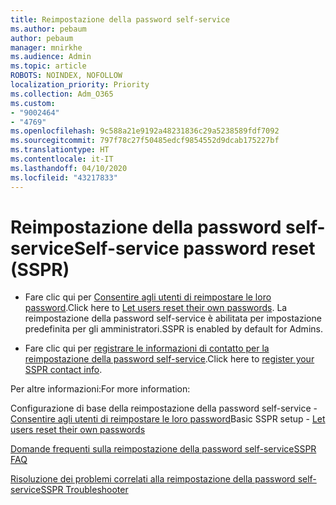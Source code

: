 ```yaml
---
title: Reimpostazione della password self-service
ms.author: pebaum
author: pebaum
manager: mnirkhe
ms.audience: Admin
ms.topic: article
ROBOTS: NOINDEX, NOFOLLOW
localization_priority: Priority
ms.collection: Adm_O365
ms.custom:
- "9002464"
- "4769"
ms.openlocfilehash: 9c588a21e9192a48231836c29a5238589fdf7092
ms.sourcegitcommit: 797f78c27f50485edcf9854552d9dcab175227bf
ms.translationtype: HT
ms.contentlocale: it-IT
ms.lasthandoff: 04/10/2020
ms.locfileid: "43217833"
---
```

# <a name="self-service-password-reset-sspr"></a><span data-ttu-id="2c785-102">Reimpostazione della password self-service</span><span class="sxs-lookup"><span data-stu-id="2c785-102">Self-service password reset (SSPR)</span></span>

- <span data-ttu-id="2c785-103">Fare clic qui per [Consentire agli utenti di reimpostare le loro password](https://admin.microsoft.com/Adminportal/Home#/featureexplorer/security/Sspr).</span><span class="sxs-lookup"><span data-stu-id="2c785-103">Click here to [Let users reset their own passwords](https://admin.microsoft.com/Adminportal/Home#/featureexplorer/security/Sspr).</span></span>  <span data-ttu-id="2c785-104">La reimpostazione della password self-service è abilitata per impostazione predefinita per gli amministratori.</span><span class="sxs-lookup"><span data-stu-id="2c785-104">SSPR is enabled by default for Admins.</span></span>

- <span data-ttu-id="2c785-105">Fare clic qui per [registrare le informazioni di contatto per la reimpostazione della password self-service](https://go.microsoft.com/fwlink/?linkid=849451).</span><span class="sxs-lookup"><span data-stu-id="2c785-105">Click here to [register your SSPR contact info](https://go.microsoft.com/fwlink/?linkid=849451).</span></span>

<span data-ttu-id="2c785-106">Per altre informazioni:</span><span class="sxs-lookup"><span data-stu-id="2c785-106">For more information:</span></span>

<span data-ttu-id="2c785-107">Configurazione di base della reimpostazione della password self-service - [Consentire agli utenti di reimpostare le loro password](https://docs.microsoft.com/microsoft-365/admin/add-users/let-users-reset-passwords?view=o365-worldwide)</span><span class="sxs-lookup"><span data-stu-id="2c785-107">Basic SSPR setup - [Let users reset their own passwords](https://docs.microsoft.com/microsoft-365/admin/add-users/let-users-reset-passwords?view=o365-worldwide)</span></span>

[<span data-ttu-id="2c785-108">Domande frequenti sulla reimpostazione della password self-service</span><span class="sxs-lookup"><span data-stu-id="2c785-108">SSPR FAQ</span></span>](https://docs.microsoft.com/azure/active-directory/authentication/active-directory-passwords-faq)

[<span data-ttu-id="2c785-109">Risoluzione dei problemi correlati alla reimpostazione della password self-service</span><span class="sxs-lookup"><span data-stu-id="2c785-109">SSPR Troubleshooter</span></span>](https://docs.microsoft.com/azure/active-directory/authentication/active-directory-passwords-troubleshoot)
